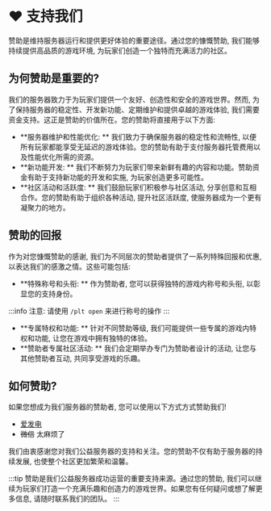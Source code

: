 # ❤ 支持我们

赞助是维持服务器运行和提供更好体验的重要途径。通过您的慷慨赞助, 我们能够持续提供高品质的游戏环境, 为玩家们创造一个独特而充满活力的社区。

## **为何赞助是重要的?**

我们的服务器致力于为玩家们提供一个友好、创造性和安全的游戏世界。然而, 为了保持服务器的稳定性、开发新功能、定期维护和提供卓越的游戏体验, 我们需要资金支持。这正是赞助的价值所在。您的赞助将直接用于以下方面: 

* **服务器维护和性能优化: ** 我们致力于确保服务器的稳定性和流畅性, 以便所有玩家都能享受无延迟的游戏体验。您的赞助有助于支付服务器托管费用以及性能优化所需的资源。
* **新功能开发: ** 我们不断努力为玩家们带来新鲜有趣的内容和功能。赞助资金有助于支持新功能的开发和实施, 为玩家创造更多可能性。
* **社区活动和活跃度: ** 我们鼓励玩家们积极参与社区活动, 分享创意和互相合作。您的赞助有助于组织各种活动, 提升社区活跃度, 使服务器成为一个更有凝聚力的地方。

## **赞助的回报**

作为对您慷慨赞助的感谢, 我们为不同层次的赞助者提供了一系列特殊回报和优惠, 以表达我们的感激之情。这些可能包括: 

* **特殊称号和头衔: ** 作为赞助者, 您可以获得独特的游戏内称号和头衔, 以彰显您的支持身份。


:::info
注意: 请使用 `/plt open` 来进行称号的操作
:::

* **专属特权和功能: ** 针对不同赞助等级, 我们可能提供一些专属的游戏内特权和功能, 让您在游戏中拥有独特的体验。
* **赞助者专属社区活动: ** 我们会定期举办专门为赞助者设计的活动, 让您与其他赞助者互动, 共同享受游戏的乐趣。

## **如何赞助?**

如果您想成为我们服务器的赞助者, 您可以使用以下方式方式赞助我们! 

- [爱发电](https://afdian.net/a/ZLServer)
- ~~微信~~ 太麻烦了

我们由衷感谢您对我们公益服务器的支持和关注。您的赞助不仅有助于服务器的持续发展, 也使整个社区更加繁荣和温馨。

:::tip
赞助是我们公益服务器成功运营的重要支持来源。通过您的赞助, 我们可以继续为玩家们打造一个充满乐趣和创造力的游戏世界。如果您有任何疑问或想了解更多信息, 请随时联系我们的团队。
:::